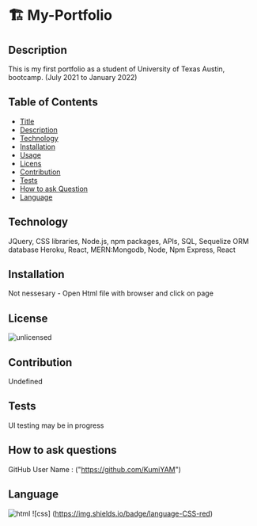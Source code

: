 # 🏗️ My-Portfolio

## Description

This is my first portfolio as a student of University of Texas Austin, bootcamp. (July 2021 to January 2022)

## Table of Contents

- [Title](#title)
- [Description](#description)
- [Technology](#technology)
- [Installation](#installation)
- [Usage](#usage)
- [Licens](#license)
- [Contribution](#contribution)
- [Tests](#tests)
- [How to ask Question](#Questions)
- [Language](#language)

## Technology

JQuery, CSS libraries, Node.js, npm packages, APIs, SQL, Sequelize ORM database
Heroku, React, MERN:Mongodb, Node, Npm Express, React

## Installation

Not nessesary - Open Html file with browser and click on page

## License

![unlicensed](https://img.shields.io/badge/license-%24%7Blicense%7D-green)

## Contribution

Undefined

## Tests

UI testing may be in progress

## How to ask questions

GitHub User Name : ("https://github.com/KumiYAM")

## Language

![html](https://img.shields.io/badge/language-html-yellow)
![css] (https://img.shields.io/badge/language-CSS-red)
